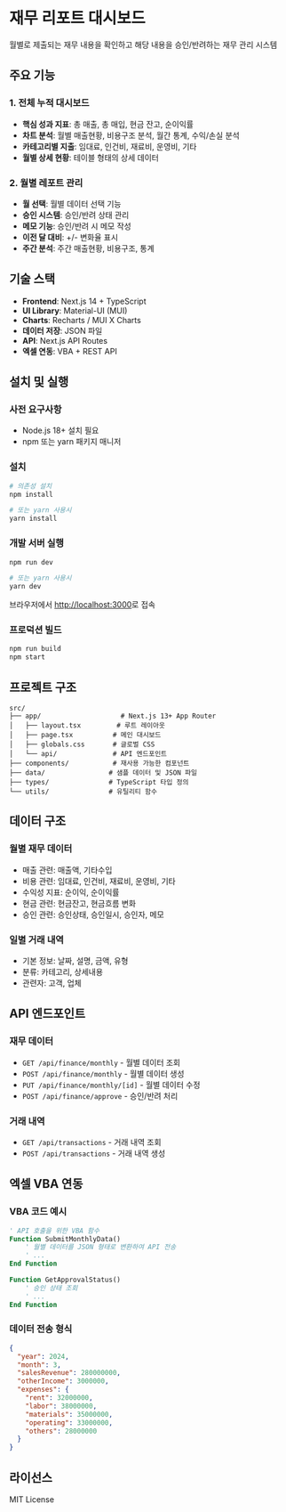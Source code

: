 # 재무 리포트 대시보드

월별로 제출되는 재무 내용을 확인하고 해당 내용을 승인/반려하는 재무 관리 시스템

## 주요 기능

### 1. 전체 누적 대시보드
- **핵심 성과 지표**: 총 매출, 총 매입, 현금 잔고, 순이익률
- **차트 분석**: 월별 매출현황, 비용구조 분석, 월간 통계, 수익/손실 분석
- **카테고리별 지출**: 임대료, 인건비, 재료비, 운영비, 기타
- **월별 상세 현황**: 테이블 형태의 상세 데이터

### 2. 월별 레포트 관리
- **월 선택**: 월별 데이터 선택 기능
- **승인 시스템**: 승인/반려 상태 관리
- **메모 기능**: 승인/반려 시 메모 작성
- **이전 달 대비**: +/- 변화율 표시
- **주간 분석**: 주간 매출현황, 비용구조, 통계

## 기술 스택

- **Frontend**: Next.js 14 + TypeScript
- **UI Library**: Material-UI (MUI)
- **Charts**: Recharts / MUI X Charts
- **데이터 저장**: JSON 파일
- **API**: Next.js API Routes
- **엑셀 연동**: VBA + REST API

## 설치 및 실행

### 사전 요구사항
- Node.js 18+ 설치 필요
- npm 또는 yarn 패키지 매니저

### 설치
```bash
# 의존성 설치
npm install

# 또는 yarn 사용시
yarn install
```

### 개발 서버 실행
```bash
npm run dev

# 또는 yarn 사용시
yarn dev
```

브라우저에서 [http://localhost:3000](http://localhost:3000)로 접속

### 프로덕션 빌드
```bash
npm run build
npm start
```

## 프로젝트 구조

```
src/
├── app/                    # Next.js 13+ App Router
│   ├── layout.tsx         # 루트 레이아웃
│   ├── page.tsx          # 메인 대시보드
│   ├── globals.css       # 글로벌 CSS
│   └── api/              # API 엔드포인트
├── components/           # 재사용 가능한 컴포넌트
├── data/                # 샘플 데이터 및 JSON 파일
├── types/               # TypeScript 타입 정의
└── utils/               # 유틸리티 함수
```

## 데이터 구조

### 월별 재무 데이터
- 매출 관련: 매출액, 기타수입
- 비용 관련: 임대료, 인건비, 재료비, 운영비, 기타
- 수익성 지표: 순이익, 순이익률
- 현금 관련: 현금잔고, 현금흐름 변화
- 승인 관련: 승인상태, 승인일시, 승인자, 메모

### 일별 거래 내역
- 기본 정보: 날짜, 설명, 금액, 유형
- 분류: 카테고리, 상세내용
- 관련자: 고객, 업체

## API 엔드포인트

### 재무 데이터
- `GET /api/finance/monthly` - 월별 데이터 조회
- `POST /api/finance/monthly` - 월별 데이터 생성
- `PUT /api/finance/monthly/[id]` - 월별 데이터 수정
- `POST /api/finance/approve` - 승인/반려 처리

### 거래 내역
- `GET /api/transactions` - 거래 내역 조회
- `POST /api/transactions` - 거래 내역 생성

## 엑셀 VBA 연동

### VBA 코드 예시
```vb
' API 호출을 위한 VBA 함수
Function SubmitMonthlyData()
    ' 월별 데이터를 JSON 형태로 변환하여 API 전송
    ' ...
End Function

Function GetApprovalStatus()
    ' 승인 상태 조회
    ' ...
End Function
```

### 데이터 전송 형식
```json
{
  "year": 2024,
  "month": 3,
  "salesRevenue": 280000000,
  "otherIncome": 3000000,
  "expenses": {
    "rent": 32000000,
    "labor": 38000000,
    "materials": 35000000,
    "operating": 33000000,
    "others": 28000000
  }
}
```

## 라이선스

MIT License 
